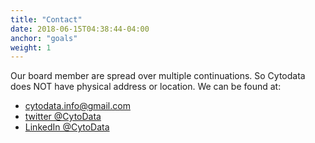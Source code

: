 ```yaml
---
title: "Contact"
date: 2018-06-15T04:38:44-04:00
anchor: "goals"
weight: 1
---
```


Our board member are spread over multiple continuations.
So Cytodata does NOT have physical address or location.
We can be found at:
- [cytodata.info@gmail.com](mailto:cytodata.info@gmail.com)
- [twitter @CytoData](https://twitter.com/CytoData)
- [LinkedIn @CytoData](https://www.linkedin.com/company/cytodata)

